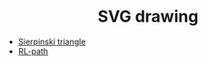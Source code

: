 <h1 align="center">SVG drawing</h1>

-  [Sierpinski triangle](./Sierpinski-triangle)
-  [RL-path](./RL-path)